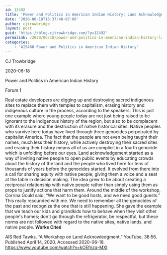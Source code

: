 ```yaml
---
id: 12492
title: 'Power and Politics in American Indian History: Land Acknowledgement'
date: '2020-06-18T16:37:48-07:00'
author: cjtrowbridge
layout: post
guid: 'https://blog.cjtrowbridge.com/?p=12492'
permalink: /2020/06/18/power-and-politics-in-american-indian-history-land-acknowledgement/
categories:
    - 'AIS460 Power and Politics in American Indian History'
---
```


CJ Trowbridge

2020-06-18

Power and Politics in American Indian History

Forum 1

Real estate developers are digging up and destroying sacred indigenous sites to replace them with temples to capitalism, erasing history and indigenous culture in the process, according to the speakers. This is just one example where young people today are not just being raised to be ignorant to the indigenous history of the region, but also to be complacent with its erasure and the destruction of native historical sites. Native peoples who survive here today have lived through three genocides perpetrated by capitalist America. The fact that the people are not even being taught their names, much less their history, while actively destroying their sacred sites and erasing their history means all of us are complicit in a fourth genocide which is unfolding before our eyes. Land acknowledgement started as a way of inviting native people to open public events by educating crowds about the history of the land and the people who lived here for tens of thousands of years before the genocides started. It evolved from there into a call for sharing equity with native people; giving them a voice and a seat at the table in decision making. The idea grew to be about creating a reciprocal relationship with native people rather than simply using them as props to justify actions that harm them. Around the middle of the workshop, Corrina Gould said, “We want to be good hosts, and we need good guests.” This really resounded with me. We need to remember all the genocides of the past and recognize the one that is still happening. She gave the example that we teach our kids and grandkids how to behave when they visit other people's homes; don't go through the refrigerator, be respectful, but these norms are not followed with regard to the native sites, native lands, and native people.   **Works Cited**

AIS Red Tawks. “A Workshop on Land Acknowledgment.” YouTube. 38:56. Published April 14, 2020. Accessed 2020-06-18. <https://www.youtube.com/watch?v=kOEfnzq-MXI>